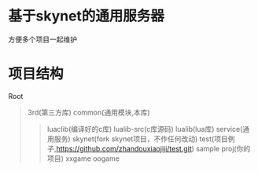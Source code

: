 # 基于skynet的通用服务器 #
  方便多个项目一起维护
# 项目结构 #
Root
>3rd(第三方库)
>common(通用模块,本库)
>>luaclib(编译好的c库)
>>lualib-src(c库源码)
>>lualib(lua库)
>>service(通用服务)
>skynet(fork skynet项目，不作任何改动)
>test(项目例子,https://github.com/zhandouxiaojiji/test.git)
>>sample
>proj(你的项目)
>>xxgame
>>oogame
